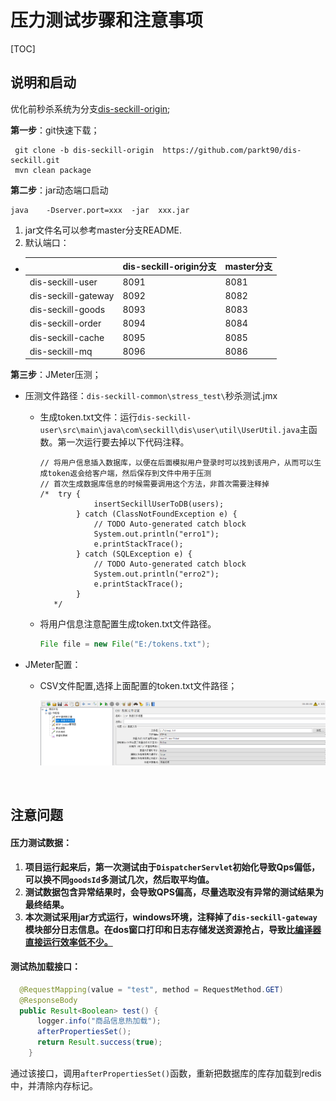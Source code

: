 # 压力测试步骤和注意事项

[TOC]

## 说明和启动

优化前秒杀系统为分支[dis-seckill-origin](https://github.com/parkt90/dis-seckill/tree/dis-seckill-origin);

**第一步**：git快速下载；

```
 git clone -b dis-seckill-origin  https://github.com/parkt90/dis-seckill.git
 mvn clean package
```

**第二步**：jar动态端口启动

```
java	-Dserver.port=xxx  -jar  xxx.jar
```

1.  jar文件名可以参考master分支README.
2.  默认端口：

- |                     | dis-seckill-origin分支 | master分支 |
  | ------------------- | ---------------------- | ---------- |
  | dis-seckill-user    | 8091                   | 8081       |
  | dis-seckill-gateway | 8092                   | 8082       |
  | dis-seckill-goods   | 8093                   | 8083       |
  | dis-seckill-order   | 8094                   | 8084       |
  | dis-seckill-cache   | 8095                   | 8085       |
  | dis-seckill-mq      | 8096                   | 8086       |

**第三步**：JMeter压测；

- ​	压测文件路径：`dis-seckill-common\stress_test\`秒杀测试.jmx

  - 生成token.txt文件：运行`dis-seckill-user\src\main\java\com\seckill\dis\user\util\UserUtil.java`主函数。第一次运行要去掉以下代码注释。

    ```
    // 将用户信息插入数据库，以便在后面模拟用户登录时可以找到该用户，从而可以生成token返会给客户端，然后保存到文件中用于压测
    // 首次生成数据库信息的时候需要调用这个方法，非首次需要注释掉
    /*  try {
                insertSeckillUserToDB(users);
            } catch (ClassNotFoundException e) {
                // TODO Auto-generated catch block
                System.out.println("erro1");
                e.printStackTrace();
            } catch (SQLException e) {
                // TODO Auto-generated catch block
                System.out.println("erro2");
                e.printStackTrace();
            } 
       */
    ```

    

  - 将用户信息注意配置生成token.txt文件路径。

    ```java
    File file = new File("E:/tokens.txt");
    ```

    

- JMeter配置：

  - CSV文件配置,选择上面配置的token.txt文件路径；

    ![jmeter](assets\token配置.png)



​		

## 注意问题

#### **压力测试数据：**

1. **项目运行起来后，第一次测试由于`DispatcherServlet`初始化导致Qps偏低，可以换不同`goodsId`多测试几次，然后取平均值。**
1. **测试数据包含异常结果时，会导致QPS偏高，尽量选取没有异常的测试结果为最终结果。**
1. **本次测试采用jar方式运行，windows环境，注释掉了`dis-seckill-gateway`模块部分日志信息。在dos窗口打印和日志存储发送资源抢占，导致比[编译器直接运行效率低不少。](https://www.zhihu.com/question/266331490)**

#### **测试热加载接口：**

```java
  @RequestMapping(value = "test", method = RequestMethod.GET)
  @ResponseBody
  public Result<Boolean> test() {
      logger.info("商品信息热加载");
      afterPropertiesSet();
      return Result.success(true);     
    }
```

通过该接口，调用`afterPropertiesSet()`函数，重新把数据库的库存加载到redis中，并清除内存标记。

